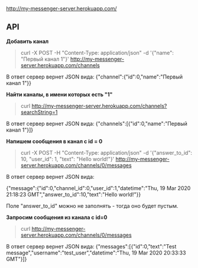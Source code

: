 http://my-messenger-server.herokuapp.com/

## API

**Добавить канал**

> curl -X POST -H "Content-Type: application/json" -d '{"name": "Первый канал 1"}' http://my-messenger-server.herokuapp.com/channels

В ответ сервер вернет JSON вида: {"channel":{"id":0,"name":"Первый канал 1"}}

**Найти каналы, в имени которых есть "1"**

> curl http://my-messenger-server.herokuapp.com/channels?searchString=1

В ответ сервер вернет JSON вида: {"channels":[{"id":0,"name":"Первый канал 1"}]}

**Напишем сообщения в канал с id = 0**

> curl -X POST -H "Content-Type: application/json" -d '{"answer_to_id": 10, "user_id": 1, "text": "Hello world!"}' http://my-messenger-server.herokuapp.com/channels/0/messages

В ответ сервер вернет JSON вида:

{"message":{"id":0,"channel_id":0,"user_id":1,"datetime":"Thu, 19 Mar 2020 21:18:23 GMT","answer_to_id":10,"text":"Hello world!"}}

Поле "answer_to_id" можно не заполнять - тогда оно будет пустым.

**Запросим сообщения из канала с id=0**

> curl http://my-messenger-server.herokuapp.com/channels/0/messages

В ответ сервер вернет JSON вида:
{"messages":[{"id":0,"text":"Test message","username":"test_user","datetime":"Thu, 19 Mar 2020 20:33:33 GMT"}]}
